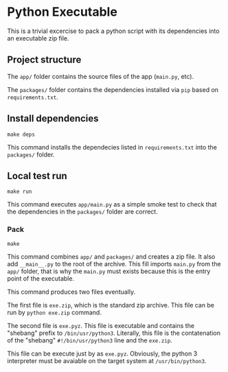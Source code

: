 # Python Executable

This is a trivial excercise to pack a python script with its dependencies
into an executable zip file.

## Project structure

The `app/` folder contains the source files of the app (`main.py`, etc).

The `packages/` folder contains the dependencies installed via `pip` based
on `requirements.txt`.

## Install dependencies

    make deps

This command installs the dependecies listed in `requirements.txt` into
the `packages/` folder.

## Local test run

    make run

This command executes `app/main.py` as a simple smoke test to check that the
dependencies in the `packages/` folder are correct.

### Pack

    make

This command combines `app/` and `packages/` and creates a zip file.
It also add `__main__.py` to the root of the archive. This fill imports
`main.py` from the `app/` folder, that is why the `main.py` must exists
because this is the entry point of the executable.

This command produces two files eventually.

The first file is `exe.zip`, which is the standard zip archive.
This file can be run by `python exe.zip` command.

The second file is `exe.pyz`. This file is executable and contains
the "shebang" prefix to `/bin/usr/python3`. Literally, this file is the
contatenation of the "shebang" `#!/bin/usr/python3` line and the `exe.zip`.

This file can be execute just by as `exe.pyz`. Obviously, the python 3
interpreter must be avaiable on the target system at `/usr/bin/python3`.
